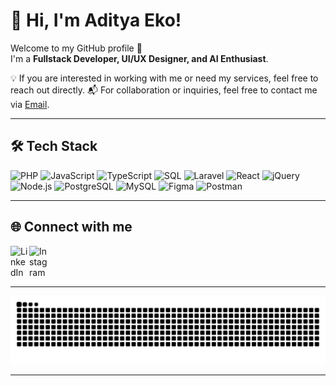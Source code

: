 # 👋 Hi, I'm Aditya Eko!  
Welcome to my GitHub profile 🚀  
I'm a **Fullstack Developer, UI/UX Designer, and AI Enthusiast**.  

💡 If you are interested in working with me or need my services, feel free to reach out directly.
📬 For collaboration or inquiries, feel free to contact me via [Email](mailto:mohadityaekosaputra11@gmail.com).

---

## 🛠️ Tech Stack
![PHP](https://img.shields.io/badge/PHP-777bb4?logo=php&logoColor=white) 
![JavaScript](https://img.shields.io/badge/JavaScript-F7DF1E?logo=javascript&logoColor=black) 
![TypeScript](https://img.shields.io/badge/TypeScript-3178C6?logo=typescript&logoColor=white)
![SQL](https://img.shields.io/badge/SQL-025E8C?logo=database&logoColor=white)
![Laravel](https://img.shields.io/badge/Laravel-f55247?logo=laravel&logoColor=white) 
![React](https://img.shields.io/badge/React-61DAFB?logo=react&logoColor=black) 
![jQuery](https://img.shields.io/badge/jQuery-0769AD?logo=jquery&logoColor=white) 
![Node.js](https://img.shields.io/badge/Node.js-339933?logo=node.js&logoColor=white) 
![PostgreSQL](https://img.shields.io/badge/PostgreSQL-336791?logo=postgresql&logoColor=white) 
![MySQL](https://img.shields.io/badge/MySQL-4479A1?logo=mysql&logoColor=white)
![Figma](https://img.shields.io/badge/Figma-F24E1E?logo=figma&logoColor=white) 
![Postman](https://img.shields.io/badge/Postman-FF6C37?logo=postman&logoColor=white)

---

## 🌐 Connect with me
[<img align="left" alt="LinkedIn" width="30px" src="https://cdn.jsdelivr.net/gh/devicons/devicon/icons/linkedin/linkedin-original.svg" />](https://linkedin.com/in/mohammad-aditya-eko-saputra-78b1ba266)
[<img align="left" alt="Instagram" width="30px" src="https://upload.wikimedia.org/wikipedia/commons/a/a5/Instagram_icon.png#gh-dark-mode-only" />](https://www.instagram.com/_adityaeks)

<br clear="left"/>

---

![GitHub Snake](https://raw.githubusercontent.com/adityaeks/adityaeks/output/snake.svg)

---
